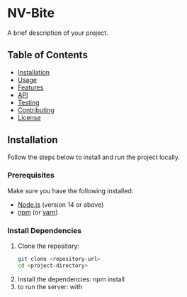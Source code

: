 # NV-Bite

A brief description of your project.

## Table of Contents
- [Installation](#installation)
- [Usage](#usage)
- [Features](#features)
- [API](#api)
- [Testing](#testing)
- [Contributing](#contributing)
- [License](#license)

## Installation

Follow the steps below to install and run the project locally.

### Prerequisites

Make sure you have the following installed:
- [Node.js](https://nodejs.org/) (version 14 or above)
- [npm](https://www.npmjs.com/) (or [yarn](https://yarnpkg.com/))

### Install Dependencies

1. Clone the repository:
   ```bash
   git clone <repository-url>
   cd <project-directory>

2. Install the dependencies:
    npm install
3. to run the server:
    with 
